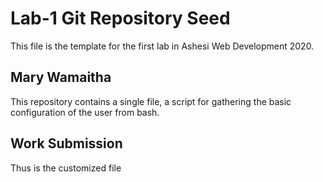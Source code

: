 # Lab-1 Git Repository Seed

This file is the template for the first lab in Ashesi Web Development 2020.

## Mary Wamaitha

This repository contains a single file, a script for gathering the basic configuration of the user from bash.

## Work Submission

Thus is the  customized file 
